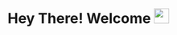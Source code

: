 # Hey There! Welcome <img src="https://raw.githubusercontent.com/MartinHeinz/MartinHeinz/master/wave.gif" width="30px">
